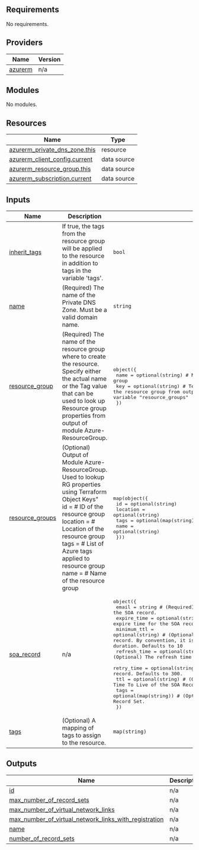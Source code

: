 <!-- BEGIN_TF_DOCS -->
## Requirements

No requirements.

## Providers

| Name | Version |
|------|---------|
| <a name="provider_azurerm"></a> [azurerm](#provider\_azurerm) | n/a |

## Modules

No modules.

## Resources

| Name | Type |
|------|------|
| [azurerm_private_dns_zone.this](https://registry.terraform.io/providers/hashicorp/azurerm/latest/docs/resources/private_dns_zone) | resource |
| [azurerm_client_config.current](https://registry.terraform.io/providers/hashicorp/azurerm/latest/docs/data-sources/client_config) | data source |
| [azurerm_resource_group.this](https://registry.terraform.io/providers/hashicorp/azurerm/latest/docs/data-sources/resource_group) | data source |
| [azurerm_subscription.current](https://registry.terraform.io/providers/hashicorp/azurerm/latest/docs/data-sources/subscription) | data source |

## Inputs

| Name | Description | Type | Default | Required |
|------|-------------|------|---------|:--------:|
| <a name="input_inherit_tags"></a> [inherit\_tags](#input\_inherit\_tags) | If true, the tags from the resource group will be applied to the resource in addition to tags in the variable 'tags'. | `bool` | `false` | no |
| <a name="input_name"></a> [name](#input\_name) | (Required) The name of the Private DNS Zone. Must be a valid domain name. | `string` | n/a | yes |
| <a name="input_resource_group"></a> [resource\_group](#input\_resource\_group) | (Required) The name of the resource group where to create the resource. Specify either the actual name or the Tag value that can be used to look up Resource group properties from output of module Azure-ResourceGroup. | <pre>object({<br>    name = optional(string) # Name of the resource group<br>    key  = optional(string) # Terraform Object Key to use to find the resource group from output of module Azure-ResourceGroup supplied to variable "resource_groups"<br>  })</pre> | n/a | yes |
| <a name="input_resource_groups"></a> [resource\_groups](#input\_resource\_groups) | (Optional) Output of Module Azure-ResourceGroup. Used to lookup RG properties using Terraform Object Keys"<br>    id       = # ID of the resource group<br>    location = # Location of the resource group<br>    tags     = # List of Azure tags applied to resource group<br>    name     = # Name of the resource group | <pre>map(object({<br>    id       = optional(string)<br>    location = optional(string)<br>    tags     = optional(map(string))<br>    name     = optional(string)<br>  }))</pre> | `{}` | no |
| <a name="input_soa_record"></a> [soa\_record](#input\_soa\_record) | n/a | <pre>object({<br>    email        = string                #   (Required) The email contact for the SOA record.<br>    expire_time  = optional(string)      #   (Optional) The expire time for the SOA record. Defaults to 2419200.<br>    minimum_ttl  = optional(string)      #   (Optional) The minimum Time To Live for the SOA record. By convention, it is used to determine the negative caching duration. Defaults to 10<br>    refresh_time = optional(string)      #   (Optional) The refresh time for the SOA record. Defaults to 3600.<br>    retry_time   = optional(string)      #   (Optional) The retry time for the SOA record. Defaults to 300.<br>    ttl          = optional(string)      #   (Optional) The Time To Live of the SOA Record in seconds. Defaults to 3600.<br>    tags         = optional(map(string)) #   (Optional) A mapping of tags to assign to the Record Set.<br>  })</pre> | n/a | yes |
| <a name="input_tags"></a> [tags](#input\_tags) | (Optional) A mapping of tags to assign to the resource. | `map(string)` | n/a | yes |

## Outputs

| Name | Description |
|------|-------------|
| <a name="output_id"></a> [id](#output\_id) | n/a |
| <a name="output_max_number_of_record_sets"></a> [max\_number\_of\_record\_sets](#output\_max\_number\_of\_record\_sets) | n/a |
| <a name="output_max_number_of_virtual_network_links"></a> [max\_number\_of\_virtual\_network\_links](#output\_max\_number\_of\_virtual\_network\_links) | n/a |
| <a name="output_max_number_of_virtual_network_links_with_registration"></a> [max\_number\_of\_virtual\_network\_links\_with\_registration](#output\_max\_number\_of\_virtual\_network\_links\_with\_registration) | n/a |
| <a name="output_name"></a> [name](#output\_name) | n/a |
| <a name="output_number_of_record_sets"></a> [number\_of\_record\_sets](#output\_number\_of\_record\_sets) | n/a |
<!-- END_TF_DOCS -->